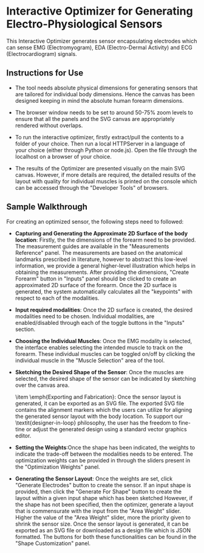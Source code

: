 # Interactive Optimizer for Generating Electro-Physiological Sensors

This Interactive Optimizer generates sensor encapsulating electrodes which can sense EMG (Electromyogram), EDA (Electro-Dermal Activity) and
ECG (Electrocardiogram) signals.

## Instructions for Use
- The tool needs absolute physical dimensions for generating sensors that are tailored for individual body dimensions. Hence the canvas has been designed keeping in mind the absolute human forearm dimensions.

- The browser window needs to be set to around 50-75% zoom levels to ensure that all the panels and the SVG canvas are appropriately rendered without overlaps.

- To run the interactive optimizer, firstly extract/pull the contents to a folder of your choice.
Then run a local HTTPServer  in a language of your choice (either through Python or node.js).
Open the file through the localhost on a browser of your choice.

- The results of the Optimizer are presented visually on the main SVG canvas. However, if more details are required, the detailed results of the layout with quality for individual muscles is printed on the console which can be accessed through the "Developer Tools" of browsers.


## Sample Walkthrough
For creating an optimized sensor, the following steps need to followed:
- **Capturing and Generating the Approximate 2D Surface of the body location**: Firstly, the the dimensions of the forearm need to be provided. The measurement guides are available in the "Measurements Reference" panel. The measurements are based on the anatomical landmarks prescribed in literature, however to abstract this low-level information, we provide a general higher-level illustration which helps in obtaining the measurements. After providing the dimensions, "Create Forearm" button in "Inputs" panel should be clicked to create an approximated 2D surface of the forearm. Once the 2D surface is generated, the system automatically calculates all the "keypoints" with respect to each of the modalities.

- **Input required modalities**: Once the 2D surface is created, the desired modalities need to be chosen. Individual modalities, are enabled/disabled through each of the toggle buttons in the "Inputs" section.
     
-  **Choosing the Individual Muscles**: Once the EMG modality is selected, the interface enables selecting the intended muscle to track on the forearm. These individual muscles can be toggled on/off by clicking the individual muscle in the "Muscle Selection" area of the tool.
    
- **Sketching the Desired Shape of the Sensor**: Once the muscles are selected, the desired shape of the sensor can be indicated by sketching over the canvas area.

    
    \item \emph{Exporting and Fabrication}: Once the sensor layout is generated, 
    it can be exported as an SVG file. The exported SVG file contains the alignment markers which 
    the users can utilize for aligning the generated sensor layout with the body location. 
    To support our \textit{designer-in-loop} philosophy, the user has the freedom to fine-tine or adjust the generated design using a standard vector graphics editor.


- **Setting the Weights**:Once the shape has been indicated, the weights to indicate the trade-off between the modalities needs to be entered. 
The optimization weights can be provided in through the sliders present in the "Optimization Weights" panel.


- **Generating the Sensor Layout**: Once the weights are set, click "Generate Electrodes" button to 
create the sensor. If an input shape is provided, then click the "Generate For Shape" button to 
create the layout within a given input shape which has been sketched However, if the shape has not
 been specified, then the optimizer, generate a layout that is commensurate with the input from the 
 "Area Weight" slider. Higher the value of the "Area Weight" slider, more the priority given to shrink
  the sensor size. Once the sensor layout is generated, it can be exported as an SVG file or downloaded
  as a design file which is JSON formatted. The buttons for both these functionalities can be found in the 
  "Shape Customization" panel.
